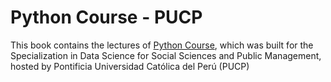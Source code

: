 # Python Course - PUCP

This book contains the lectures of [Python Course](https://github.com/alexanderquispe/Diplomado_PUCP), which was built for the Specialization in Data Science for Social Sciences and Public Management, hosted by Pontificia Universidad Católica del Perú (PUCP)

```{tableofcontents}
```
